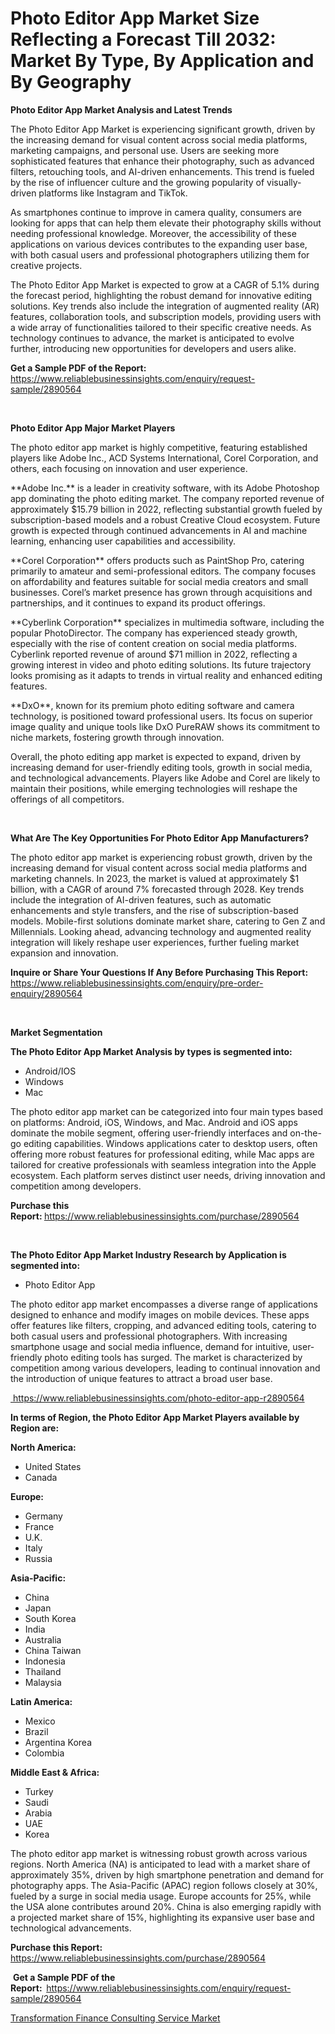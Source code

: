 <p><h1>Photo Editor App Market Size Reflecting a Forecast Till 2032: Market By Type, By Application and By Geography</h1></p><p><strong>Photo Editor App Market Analysis and Latest Trends</strong></p>
<p><p>The Photo Editor App Market is experiencing significant growth, driven by the increasing demand for visual content across social media platforms, marketing campaigns, and personal use. Users are seeking more sophisticated features that enhance their photography, such as advanced filters, retouching tools, and AI-driven enhancements. This trend is fueled by the rise of influencer culture and the growing popularity of visually-driven platforms like Instagram and TikTok.</p><p>As smartphones continue to improve in camera quality, consumers are looking for apps that can help them elevate their photography skills without needing professional knowledge. Moreover, the accessibility of these applications on various devices contributes to the expanding user base, with both casual users and professional photographers utilizing them for creative projects.</p><p>The Photo Editor App Market is expected to grow at a CAGR of 5.1% during the forecast period, highlighting the robust demand for innovative editing solutions. Key trends also include the integration of augmented reality (AR) features, collaboration tools, and subscription models, providing users with a wide array of functionalities tailored to their specific creative needs. As technology continues to advance, the market is anticipated to evolve further, introducing new opportunities for developers and users alike.</p></p>
<p><strong>Get a Sample PDF of the Report:&nbsp;</strong> <a href="https://www.reliablebusinessinsights.com/enquiry/request-sample/2890564?utm_campaign=3054&utm_medium=2&utm_source=Github&utm_content=ia&utm_term=14032025&utm_id=photo-editor-app">https://www.reliablebusinessinsights.com/enquiry/request-sample/2890564</a></p>
<p>&nbsp;</p>
<p><strong>Photo Editor App Major Market Players</strong></p>
<p><p>The photo editor app market is highly competitive, featuring established players like Adobe Inc., ACD Systems International, Corel Corporation, and others, each focusing on innovation and user experience. </p><p>**Adobe Inc.** is a leader in creativity software, with its Adobe Photoshop app dominating the photo editing market. The company reported revenue of approximately $15.79 billion in 2022, reflecting substantial growth fueled by subscription-based models and a robust Creative Cloud ecosystem. Future growth is expected through continued advancements in AI and machine learning, enhancing user capabilities and accessibility.</p><p>**Corel Corporation** offers products such as PaintShop Pro, catering primarily to amateur and semi-professional editors. The company focuses on affordability and features suitable for social media creators and small businesses. Corel’s market presence has grown through acquisitions and partnerships, and it continues to expand its product offerings.</p><p>**Cyberlink Corporation** specializes in multimedia software, including the popular PhotoDirector. The company has experienced steady growth, especially with the rise of content creation on social media platforms. Cyberlink reported revenue of around $71 million in 2022, reflecting a growing interest in video and photo editing solutions. Its future trajectory looks promising as it adapts to trends in virtual reality and enhanced editing features.</p><p>**DxO**, known for its premium photo editing software and camera technology, is positioned toward professional users. Its focus on superior image quality and unique tools like DxO PureRAW shows its commitment to niche markets, fostering growth through innovation.</p><p>Overall, the photo editing app market is expected to expand, driven by increasing demand for user-friendly editing tools, growth in social media, and technological advancements. Players like Adobe and Corel are likely to maintain their positions, while emerging technologies will reshape the offerings of all competitors.</p></p>
<p>&nbsp;</p>
<p><strong>What Are The Key Opportunities For Photo Editor App Manufacturers?</strong></p>
<p><p>The photo editor app market is experiencing robust growth, driven by the increasing demand for visual content across social media platforms and marketing channels. In 2023, the market is valued at approximately $1 billion, with a CAGR of around 7% forecasted through 2028. Key trends include the integration of AI-driven features, such as automatic enhancements and style transfers, and the rise of subscription-based models. Mobile-first solutions dominate market share, catering to Gen Z and Millennials. Looking ahead, advancing technology and augmented reality integration will likely reshape user experiences, further fueling market expansion and innovation.</p></p>
<p><strong>Inquire or Share Your Questions If Any Before Purchasing This Report:</strong> <a href="https://www.reliablebusinessinsights.com/enquiry/pre-order-enquiry/2890564?utm_campaign=3054&utm_medium=2&utm_source=Github&utm_content=ia&utm_term=14032025&utm_id=photo-editor-app">https://www.reliablebusinessinsights.com/enquiry/pre-order-enquiry/2890564</a></p>
<p>&nbsp;</p>
<p><strong>Market Segmentation</strong></p>
<p><strong>The Photo Editor App Market Analysis by types is segmented into:</strong></p>
<p><ul><li>Android/IOS</li><li>Windows</li><li>Mac</li></ul></p>
<p><p>The photo editor app market can be categorized into four main types based on platforms: Android, iOS, Windows, and Mac. Android and iOS apps dominate the mobile segment, offering user-friendly interfaces and on-the-go editing capabilities. Windows applications cater to desktop users, often offering more robust features for professional editing, while Mac apps are tailored for creative professionals with seamless integration into the Apple ecosystem. Each platform serves distinct user needs, driving innovation and competition among developers.</p></p>
<p><strong>Purchase this Report:&nbsp;</strong><a href="https://www.reliablebusinessinsights.com/purchase/2890564?utm_campaign=3054&utm_medium=2&utm_source=Github&utm_content=ia&utm_term=14032025&utm_id=photo-editor-app">https://www.reliablebusinessinsights.com/purchase/2890564</a></p>
<p>&nbsp;</p>
<p><strong>The Photo Editor App Market Industry Research by Application is segmented into:</strong></p>
<p><ul><li>Photo Editor App</li></ul></p>
<p><p>The photo editor app market encompasses a diverse range of applications designed to enhance and modify images on mobile devices. These apps offer features like filters, cropping, and advanced editing tools, catering to both casual users and professional photographers. With increasing smartphone usage and social media influence, demand for intuitive, user-friendly photo editing tools has surged. The market is characterized by competition among various developers, leading to continual innovation and the introduction of unique features to attract a broad user base.</p></p>
<p><a href="https://www.reliablebusinessinsights.com/photo-editor-app-r2890564?utm_campaign=3054&utm_medium=2&utm_source=Github&utm_content=ia&utm_term=14032025&utm_id=photo-editor-app">&nbsp;https://www.reliablebusinessinsights.com/photo-editor-app-r2890564</a></p>
<p><strong>In terms of Region, the Photo Editor App Market Players available by Region are:</strong></p>
<p>
    <p> <strong> North America: </strong>
        <ul>
            <li>United States</li>
            <li>Canada</li>
        </ul>
        </p> 
    <p> <strong> Europe: </strong>
        <ul>
            <li>Germany</li>
            <li>France</li>
            <li>U.K.</li>
            <li>Italy</li>
            <li>Russia</li>
        </ul>
        </p> 
    <p> <strong> Asia-Pacific: </strong>
        <ul>
            <li>China</li>
            <li>Japan</li>
            <li>South Korea</li>
            <li>India</li>
            <li>Australia</li>
            <li>China Taiwan</li>
            <li>Indonesia</li>
            <li>Thailand</li>
            <li>Malaysia</li>
        </ul>
        </p> 
    <p> <strong> Latin America: </strong>
        <ul>
            <li>Mexico</li>
            <li>Brazil</li>
            <li>Argentina Korea</li>
            <li>Colombia</li>
        </ul>
        </p> 
    <p> <strong> Middle East & Africa: </strong>
        <ul>
            <li>Turkey</li>
            <li>Saudi</li>
            <li>Arabia</li>
            <li>UAE</li>
            <li>Korea</li>
        </ul>
    </p>
    </p>
<p><p>The photo editor app market is witnessing robust growth across various regions. North America (NA) is anticipated to lead with a market share of approximately 35%, driven by high smartphone penetration and demand for photography apps. The Asia-Pacific (APAC) region follows closely at 30%, fueled by a surge in social media usage. Europe accounts for 25%, while the USA alone contributes around 20%. China is also emerging rapidly with a projected market share of 15%, highlighting its expansive user base and technological advancements.</p></p>
<p><strong>Purchase this Report: </strong><a href="https://www.reliablebusinessinsights.com/purchase/2890564?utm_campaign=3054&utm_medium=2&utm_source=Github&utm_content=ia&utm_term=14032025&utm_id=photo-editor-app">https://www.reliablebusinessinsights.com/purchase/2890564</a></p>
<p>&nbsp;<strong>Get a Sample PDF of the Report:&nbsp;&nbsp;</strong><a href="https://www.reliablebusinessinsights.com/enquiry/request-sample/2890564?utm_campaign=3054&utm_medium=2&utm_source=Github&utm_content=ia&utm_term=14032025&utm_id=photo-editor-app">https://www.reliablebusinessinsights.com/enquiry/request-sample/2890564</a></p>
<p><strong></strong></p>
<p><p><a href="https://github.com/akrachveslov/Market-Research-Report-List-1/blob/main/transformation-finance-consulting-service-market.md?utm_campaign=3054&utm_medium=2&utm_source=Github&utm_content=ia&utm_term=14032025&utm_id=photo-editor-app">Transformation Finance Consulting Service Market</a></p></p>